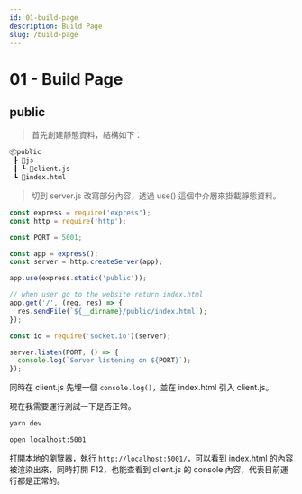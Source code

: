 ```yaml
---
id: 01-build-page
description: Build Page
slug: /build-page
---
```


# 01 - Build Page

## public

> 首先創建靜態資料，結構如下：

```markdown
📦public
 ┣ 📂js
 ┃ ┗ 📜client.js
 ┗ 📜index.html
```

> 切到 server.js 改寫部分內容，透過 use() 這個中介層來掛載靜態資料。

```javascript
const express = require('express');
const http = require('http');

const PORT = 5001;

const app = express();
const server = http.createServer(app);

app.use(express.static('public'));

// when user go to the website return index.html
app.get('/', (req, res) => {
  res.sendFile(`${__dirname}/public/index.html`);
});

const io = require('socket.io')(server);

server.listen(PORT, () => {
  console.log(`Server listening on ${PORT}`);
});
```

同時在 client.js 先埋一個 `console.log()`，並在 index.html 引入 client.js。

現在我需要運行測試一下是否正常。

```bash
yarn dev

open localhost:5001
```

打開本地的瀏覽器，執行 `http://localhost:5001/`，可以看到 index.html 的內容被渲染出來，同時打開 F12，也能查看到 client.js 的 console 內容，代表目前運行都是正常的。
